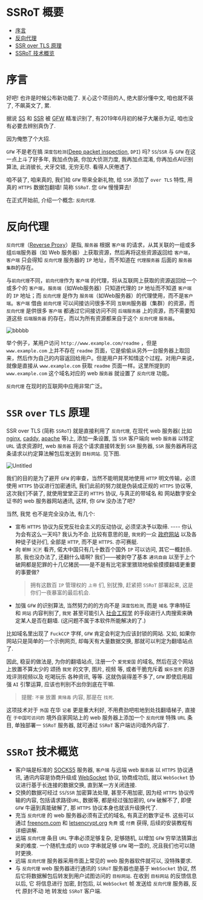 # SSRoT 概要
- [序言](#序言)
- [反向代理](#反向代理)
- [SSR over TLS 原理](#ssr-over-tls-原理)
- [SSRoT 技术概览](#ssrot-技术概览)

# 序言
好吧! 也许是时候公布新功能了. 关心这个项目的人, 绝大部分懂中文, 咱也就不装了, 不飙英文了, 累.

据说 [SS](https://github.com/shadowsocks/shadowsocks/tree/master) 和 [SSR](https://github.com/ShadowsocksR-Live/shadowsocksr) 被 [GFW](https://zh.wikipedia.org/wiki/%E9%98%B2%E7%81%AB%E9%95%BF%E5%9F%8E) 精准识别了, 有2019年6月初的梯子大屠杀为证, 咱也没有必要去辨别真伪了. 

因为俺憋了个大招.

`GFW` 不是老在搞 `深度包检测`([Deep packet inspection](https://zh.wikipedia.org/zh/%E6%B7%B1%E5%BA%A6%E5%8C%85%E6%A3%80%E6%B5%8B), `DPI`) 吗? `SS`/`SSR` 与 `GFW` 在这一点上斗了好多年, 我加点伪装, 你加大侦测力度, 我再加点混淆, 你再加点AI识别算法, 此消彼长, 犬牙交错, 无穷无尽. 看得人厌倦透了.

咱不装了, 咱来真的, 我们给 `GFW` 带来全新礼物, 给 `SSR` 添加了 `over TLS` 特性, 用真的 `HTTPS` 数据包翻墙! 简称 `SSRoT`. 您 `GFW` 慢慢算去!

在正式开始前, 介绍一个概念: `反向代理`.

# 反向代理

`反向代理`（[Reverse Proxy](https://zh.wikipedia.org/wiki/%E5%8F%8D%E5%90%91%E4%BB%A3%E7%90%86)）是指, `服务器` 根据 `客户端` 的请求，从其关联的一组或多组`后端`服务器（如 Web 服务器）上获取资源，然后再将这些资源返回给 `客户端`，`客户端` 只会得知 `反向代理` 服务器的 `IP` 地址，而不知道在 `代理服务器` 后面的 `服务器` `集群`的存在。

与`前向代理`不同，`前向代理`作为 `客户端` 的代理，将从互联网上获取的资源返回给一个或多个的 `客户端`，`服务端`（如Web服务器）只知道代理的 `IP` 地址而不知道 `客户端` 的 `IP` 地址；而 `反向代理` 是作为 `服务端`（如Web服务器）的代理使用，而不是`客户端`。`客户端` 借由 `前向代理` 可以间接访问很多不同 `互联网`服务器（集群）的资源，而 `反向代理` 是供很多 `客户端` 都通过它间接访问不同 `后端服务器` 上的资源，而不需要知道这些 `后端服务器` 的存在，而以为所有资源都来自于这个 `反向代理` `服务器`。

![bbbbb](https://user-images.githubusercontent.com/30760636/62233827-f4fe9900-b3fb-11e9-93bc-84c909697677.png)

举个例子，某用户访问 `http://www.example.com/readme` ，但是 `www.example.com` 上并不存在 `readme` 页面，它是偷偷从另外一台服务器上取回来，然后作为自己的内容返回给用户。但是用户并不知情这个过程。对用户来说，就像是直接从 `www.example.com` 获取 `readme` 页面一样。这里所提到的 `www.example.com` 这个域名对应的 web `服务器` 就设置了 `反向代理` 功能。

`反向代理` 在现时的互联网中应用非常广泛。

# `SSR` `over` `TLS` 原理

SSR over TLS (简称 `SSRoT`) 就是直接利用了 `反向代理`, 在现代 web 服务器( 比如 [nginx](https://nginx.org/), [caddy](https://caddyserver.com/), [apache](https://httpd.apache.org/) 等)上, 添加一条设置, 当 `SSR` 客户端向 web `服务器` 以特定 `URL` 请求资源时, web `服务器` 将这个请求直接转发到 `SSR` 服务器, `SSR` 服务器再将这条请求以约定算法解包后发送到 `目标网站`. 见下图.

![Untitled](https://user-images.githubusercontent.com/30760636/62233812-eca65e00-b3fb-11e9-861c-141c5a9eafec.png)

我们的目的是为了避开 `GFW` 的审查，当然不能明晃晃地使用 `HTTP` 明文传输，必须使用 `HTTPS` 协议进行加密通讯, 我们此前的努力就是伪装成正规的 `HTTPS` 协议等, 这次我们不装了, 就使用堂堂正正的 `HTTPS` 协议, 与真正的带域名 和 网站数字安全证书的 web 服务器网站通讯, 这样, 你 `GFW` 没办法了吧?

当然, 我党 也不是完全没办法, 有几个:
* 宣布 `HTTPS` 协议为反党反社会主义的反动协议, 必须坚决予以取缔. ---- 你认为会有这么一天吗? 我认为不会. 比较有意思的是, `我党`的一众 [政府网站](http://www.gov.cn/) 以及各种徒子徒孙们, 全部是 `HTTP`, 而不是 `HTTPS`. 亦可赛艇.
* 向 `朝鲜` 🇰🇵 看齐, 偌大中国只有几十数百个国外 `IP` 可以访问, 其它一概封杀. 那, 我也没办法了, 还翻什么墙啊? 我们——被剥夺了基本 `通讯自由` 以至于上个破网都是犯罪的十几亿猪民——是不是有比宅家里猥琐地偷偷摸摸翻墙更重要的事要做? 
    > 拥有这数百 `IP` 管理权的 `上帝` 们, 别犹豫, 赶紧把 `SSRoT` 部署起来, 这是你们一夜暴富的最后机会.
* 加强 `GFW` 的识别算法, 当然努力的的方向不是 `深度包检测`, 而是 `域名` 字串特征 和 `网站` 内容判别了, `我党` 甚至可能引入 [社会工程学](https://zh.wikipedia.org/wiki/%E7%A4%BE%E4%BC%9A%E5%B7%A5%E7%A8%8B%E5%AD%A6) 的手段进行人肉搜索来确定某人是否在翻墙. (这问题不属于本软件所能解决的了.)

比如域名里出现了 `FuckCCP` 字样, `GFW` 肯定会判定为应该封锁的网站. 又如, 如果你网站只是简单的一个示例网页, 却每天有大量数据交换, 那就可以判定为翻墙站点了.

因此, 稳妥的做法是, 为你的翻墙站点, 注册一个 `爱党爱国` 的域名, 然后在这个网站上放置不算太少的 颂扬 `我党` 的文字, 图片, 视频 等, 或者干脆充斥着 `娱乐至死` 的游戏评测视频以及 吃喝玩乐 各种资讯, 等等. 这就伪装得差不多了, `GFW` 即使启用超强 `AI` 引擎运算, 应该也判别不出你到底在干嘛.

> 提醒: `不要` 放置 `黄赌毒` 内容, 那是在 `找死`.

这项技术对于 `外国` 在华 `记者` 更是重大利好, 不用费劲吧啦地到处找翻墙梯子, 直接在 `于中国可访问的` 境外自家网站上的 web 服务器上添加一个 `反向代理` 特殊 `URL` 条目, 单独部署一 `SSRoT` 服务器, 就可通过 `SSRoT` 客户端访问墙外内容了.

# `SSRoT` 技术概览

* 客户端是标准的 [SOCKS5](https://zh.wikipedia.org/wiki/SOCKS) 服务器, `客户端` 与远端 web `服务器` 以 `HTTPS` 协议通讯, 通讯内容是协商升级成 [WebSocket](https://zh.wikipedia.org/wiki/WebSocket) 协议, 协商成功后, 就以 `WebSocket` 协议进行基于长连接的数据交换, 直到某一方关闭连接.
* 交换的数据可经过 `SS`/`SSR` 加密算法处理, 甚至不用加密, 因为经 `HTTPS` 协议传输的内容, 包括请求路径`URL`, 数据等, 都是经过强加密的, `GFW` 破解不了, 即便 `GFW` 牛逼到真能破解了, 那 `HTTPS` 协议本身也就该升级换代了.
* 充当 `反向代理` 的 web 服务器必须有正式的域名, 有真正的数字证书. 这些可以通过 [freenom.com](https://freenom.com) 和 [letsencrypt.org](https://letsencrypt.org/) `免费` 或 `付费` 获得, 后续的安装教程有详细讲解.
* 远端 `反向代理` 条目 `URL` 字串必须足够复杂, 足够随机, 以增加 `GFW` 穷举法猜算出来的难度. 一个随机生成的 `UUID` 字串就足够 `GFW` 喝一壶的, 况且我们也可以随时更换.
* 远端 `反向代理` 服务器采用市面上常见的 web 服务器软件就可以, 没特殊要求.
* 与 `反向代理` web 服务器进行通讯的 `SSRoT` 服务器也是基于 `WebSocket` 协议, 然后它将数据解包后转发到用户试图访问的 `目标网站`. 在收到 `目标网站` 的反馈信息以后, 它 将信息进行 加密, 封包后, 以 `WebSocket` 帧 发送给 `反向代理` 服务器, 反代 原封不动 地 转发给 `SSRoT` 客户端.
